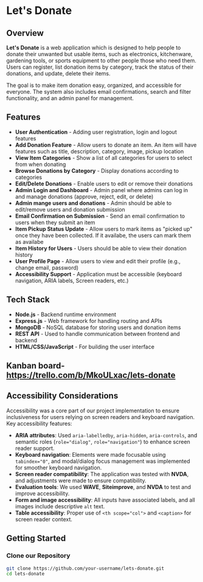 # Let's Donate

## Overview
**Let's Donate** is a web application which is designed to help people to donate their unwanted but usable items, such as electronics, kitchenware, gardening tools, or sports equipment to other people those who need them. Users can register, list donation items by category, track the status of their donations, and update, delete their items. 

The goal is to make item donation easy, organized, and accessible for everyone. The system also includes email confirmations, search and filter functionality, and an admin panel for management.

## Features
- **User Authentication** - Adding user registration, login and logout features
- **Add Donation Feature** - Allow users to donate an item. An item will have features such as title, description, category, image, pickup location
- **View Item Categories** - Show a list of all categories for users to select from when donating
- **Browse Donations by Category** - Display donations according to categories
- **Edit/Delete Donations** - Enable users to edit or remove their donations
- **Admin Login and Dashboard** - Admin panel where admins can log in and manage donations (approve, reject, edit, or delete)
- **Admin mange users and donations** - Admin should be able to edit/remove users and donation submission
- **Email Confirmation on Submission** - Send an email confirmation to users when they submit an item
- **Item Pickup Status Update** - Allow users to mark items as "picked up" once they have been collected. If it availabe, the users can mark them as availabe
- **Item History for Users** - Users should be able to view their donation history
- **User Profile Page** - Allow users to view and edit their profile (e.g., change email, password)
- **Accessibility Support** - Application must be accessible (keyboard navigation, ARIA labels, Screen readers, etc.)

## Tech Stack
- **Node.js** - Backend runtime environment
- **Express.js** - Web framework for handling routing and APIs
- **MongoDB** - NoSQL database for storing users and donation items
- **REST API** - Used to handle communication between frontend and backend
- **HTML/CSS/JavaScript** - For building the user interface

## Kanban board-   https://trello.com/b/MkoULxac/lets-donate

## Accessibility Considerations

Accessibility was a core part of our project implementation to ensure inclusiveness for users relying on screen readers and keyboard navigation. Key accessibility features:

- **ARIA attributes**: Used `aria-labelledby`, `aria-hidden`, `aria-controls`, and semantic roles (`role="dialog"`, `role="navigation"`) to enhance screen reader support.
- **Keyboard navigation**: Elements were made focusable using `tabindex="0"`, and modal/dialog focus management was implemented for smoother keyboard navigation.
- **Screen reader compatibility**: The application was tested with **NVDA**, and adjustments were made to ensure compatibility.
- **Evaluation tools**: We used **WAVE**, **Siteimprove**, and **NVDA** to test and improve accessibility.
- **Form and image accessibility**: All inputs have associated labels, and all images include descriptive `alt` text.
- **Table accessibility**: Proper use of `<th scope="col">` and `<caption>` for screen reader context.
## Getting Started

### Clone our Repository
```bash
git clone https://github.com/your-username/lets-donate.git
cd lets-donate
